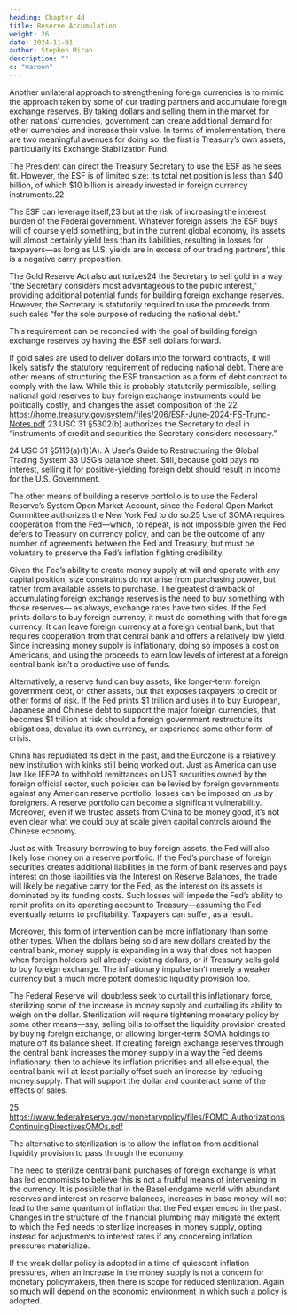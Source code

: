 ```yaml
---
heading: Chapter 4d
title: Reserve Accumulation
weight: 26
date: 2024-11-01
author: Stephen Miran
description: ""
c: "maroon"
---
```



Another unilateral approach to strengthening foreign currencies is to mimic the approach taken by some of our
trading partners and accumulate foreign exchange reserves. By taking dollars and selling them in the market for
other nations’ currencies, government can create additional demand for other currencies and increase their value.
In terms of implementation, there are two meaningful avenues for doing so: the first is Treasury’s own assets,
particularly its Exchange Stabilization Fund. 

The President can direct the Treasury Secretary to use the ESF as
he sees fit. However, the ESF is of limited size: its total net position is less than $40 billion, of which $10 billion is already invested in foreign currency instruments.22

The ESF can leverage itself,23 but at the risk of increasing the interest burden of the Federal government. Whatever
foreign assets the ESF buys will of course yield something, but in the current global economy, its assets will almost
certainly yield less than its liabilities, resulting in losses for taxpayers—as long as U.S. yields are in excess of our
trading partners’, this is a negative carry proposition.

The Gold Reserve Act also authorizes24 the Secretary to sell gold in a way “the Secretary considers most advantageous to the public interest,” providing additional potential funds for building foreign exchange reserves. However,
the Secretary is statutorily required to use the proceeds from such sales “for the sole purpose of reducing the
national debt.” 

This requirement can be reconciled with the goal of building foreign exchange reserves by having
the ESF sell dollars forward.

If gold sales are used to deliver dollars into the forward contracts, it will likely satisfy the statutory requirement of reducing national debt. There are other means of structuring the ESF transaction as
a form of debt contract to comply with the law. While this is probably statutorily permissible, selling national gold
reserves to buy foreign exchange instruments could be politically costly, and changes the asset composition of the
22 https://home.treasury.gov/system/files/206/ESF-June-2024-FS-Trunc-Notes.pdf
23 USC 31 §5302(b) authorizes the Secretary to deal in “instruments of credit and securities the Secretary considers necessary.”

24 USC 31 §5116(a)(1)(A).
A User’s Guide to Restructuring the Global Trading System
33
USG’s balance sheet. Still, because gold pays no interest, selling it for positive-yielding foreign debt should result in
income for the U.S. Government.

The other means of building a reserve portfolio is to use the Federal Reserve’s System Open Market Account, since
the Federal Open Market Committee authorizes the New York Fed to do so.25 Use of SOMA requires cooperation
from the Fed—which, to repeat, is not impossible given the Fed defers to Treasury on currency policy, and can be
the outcome of any number of agreements between the Fed and Treasury, but must be voluntary to preserve the
Fed’s inflation fighting credibility.

Given the Fed’s ability to create money supply at will and operate with any capital position, size constraints do not
arise from purchasing power, but rather from available assets to purchase.
The greatest drawback of accumulating foreign exchange reserves is the need to buy something with those reserves—
as always, exchange rates have two sides. If the Fed prints dollars to buy foreign currency, it must do something
with that foreign currency. It can leave foreign currency at a foreign central bank, but that requires cooperation
from that central bank and offers a relatively low yield. Since increasing money supply is inflationary, doing so imposes a cost on Americans, and using the proceeds to earn low levels of interest at a foreign central bank isn’t a productive use of funds. 

Alternatively, a reserve fund can buy assets, like longer-term foreign government debt, or other assets,
but that exposes taxpayers to credit or other forms of risk.
If the Fed prints $1 trillion and uses it to buy European, Japanese and Chinese debt to support the major foreign
currencies, that becomes $1 trillion at risk should a foreign government restructure its obligations, devalue its own
currency, or experience some other form of crisis.

China has repudiated its debt in the past, and the Eurozone is
a relatively new institution with kinks still being worked out. Just as America can use law like IEEPA to withhold
remittances on UST securities owned by the foreign official sector, such policies can be levied by foreign governments against any American reserve portfolio; losses can be imposed on us by foreigners. A reserve portfolio can
become a significant vulnerability. Moreover, even if we trusted assets from China to be money good, it’s not even
clear what we could buy at scale given capital controls around the Chinese economy.

Just as with Treasury borrowing to buy foreign assets, the Fed will also likely lose money on a reserve portfolio. If
the Fed’s purchase of foreign securities creates additional liabilities in the form of bank reserves and pays interest on those liabilities via the Interest on Reserve Balances, the trade will likely be negative carry for the Fed, as the interest on its assets is dominated by its funding costs. Such losses will impede the Fed’s ability to remit profits on its operating account to Treasury—assuming the Fed eventually returns to profitability. Taxpayers can suffer, as a result. 

Moreover, this form of intervention can be more inflationary than some other types. When the dollars being sold
are new dollars created by the central bank, money supply is expanding in a way that does not happen when foreign
holders sell already-existing dollars, or if Treasury sells gold to buy foreign exchange. The inflationary impulse isn’t
merely a weaker currency but a much more potent domestic liquidity provision too.

The Federal Reserve will doubtless seek to curtail this inflationary force, sterilizing some of the increase in money
supply and curtailing its ability to weigh on the dollar. Sterilization will require tightening monetary policy by some
other means—say, selling bills to offset the liquidity provision created by buying foreign exchange, or allowing
longer-term SOMA holdings to mature off its balance sheet. If creating foreign exchange reserves through the
central bank increases the money supply in a way the Fed deems inflationary, then to achieve its inflation priorities
and all else equal, the central bank will at least partially offset such an increase by reducing money supply. That
will support the dollar and counteract some of the effects of sales.

25 https://www.federalreserve.gov/monetarypolicy/files/FOMC_AuthorizationsContinuingDirectivesOMOs.pdf 


The alternative to sterilization is to allow the inflation from additional liquidity provision to pass through the economy.

The need to sterilize central bank purchases of foreign exchange is what has led economists to believe this is not a
fruitful means of intervening in the currency. It is possible that in the Basel endgame world with abundant reserves
and interest on reserve balances, increases in base money will not lead to the same quantum of inflation that the
Fed experienced in the past. Changes in the structure of the financial plumbing may mitigate the extent to which the
Fed needs to sterilize increases in money supply, opting instead for adjustments to interest rates if any concerning
inflation pressures materialize.

If the weak dollar policy is adopted in a time of quiescent inflation pressures, when an increase in the money supply
is not a concern for monetary policymakers, then there is scope for reduced sterilization. Again, so much will depend
on the economic environment in which such a policy is adopted.
